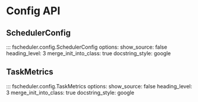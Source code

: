 # Config API

## SchedulerConfig

::: fscheduler.config.SchedulerConfig
    options:
      show_source: false
      heading_level: 3
      merge_init_into_class: true
      docstring_style: google

## TaskMetrics

::: fscheduler.config.TaskMetrics
    options:
      show_source: false
      heading_level: 3
      merge_init_into_class: true
      docstring_style: google

